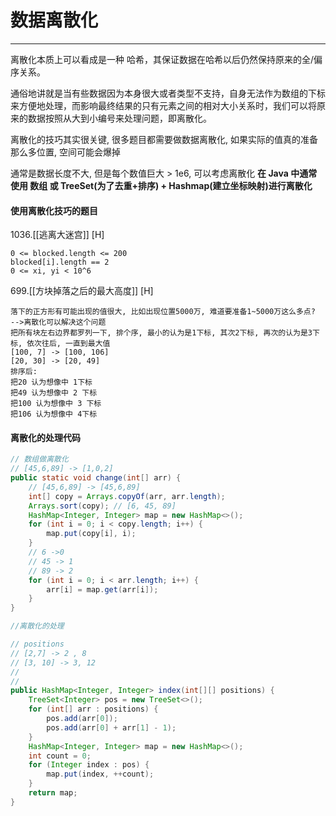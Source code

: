 # 数据离散化


---
离散化本质上可以看成是一种 哈希，其保证数据在哈希以后仍然保持原来的全/偏序关系。

通俗地讲就是当有些数据因为本身很大或者类型不支持，自身无法作为数组的下标来方便地处理，而影响最终结果的只有元素之间的相对大小关系时，我们可以将原来的数据按照从大到小编号来处理问题，即离散化。

离散化的技巧其实很关键, 很多题目都需要做数据离散化, 如果实际的值真的准备那么多位置, 空间可能会爆掉

通常是数据长度不大, 但是每个数值巨大 > 1e6, 可以考虑离散化
**在 Java 中通常使用 数组 或 
TreeSet(为了去重+排序) + Hashmap(建立坐标映射)进行离散化**

#### 使用离散化技巧的题目

1036.[[逃离大迷宫]] [H]
```
0 <= blocked.length <= 200
blocked[i].length == 2
0 <= xi, yi < 10^6
```

699.[[方块掉落之后的最大高度]] [H]
```
落下的正方形有可能出现的值很大, 比如出现位置5000万, 难道要准备1~5000万这么多点?  
-->离散化可以解决这个问题  
把所有块左右边界都罗列一下, 排个序, 最小的认为是1下标, 其次2下标, 再次的认为是3下标, 依次往后, 一直到最大值  
[100, 7] -> [100, 106] 
[20, 30] -> [20, 49] 
排序后:  
把20 认为想像中 1下标  
把49 认为想像中 2 下标  
把100 认为想像中 3 下标  
把106 认为想像中 4下标  
```


#### 离散化的处理代码

```java
// 数组做离散化
// [45,6,89] -> [1,0,2]
public static void change(int[] arr) {
    // [45,6,89] -> [45,6,89]
    int[] copy = Arrays.copyOf(arr, arr.length);
    Arrays.sort(copy); // [6, 45, 89]
    HashMap<Integer, Integer> map = new HashMap<>();
    for (int i = 0; i < copy.length; i++) {
        map.put(copy[i], i);
    }
    // 6 ->0
    // 45 -> 1
    // 89 -> 2
    for (int i = 0; i < arr.length; i++) {
        arr[i] = map.get(arr[i]);
    }
}
```


```java
//离散化的处理

// positions
// [2,7] -> 2 , 8
// [3, 10] -> 3, 12
//
//
public HashMap<Integer, Integer> index(int[][] positions) {
    TreeSet<Integer> pos = new TreeSet<>();
    for (int[] arr : positions) {
        pos.add(arr[0]);
        pos.add(arr[0] + arr[1] - 1);
    }
    HashMap<Integer, Integer> map = new HashMap<>();
    int count = 0;
    for (Integer index : pos) {
        map.put(index, ++count);
    }
    return map;
}
```
